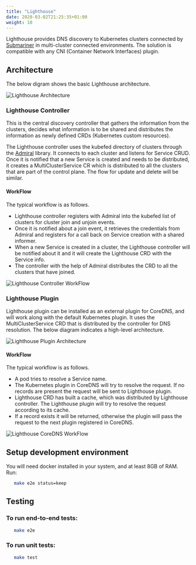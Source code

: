 ```yaml
---
title: "Lighthouse"
date: 2020-03-02T21:25:35+01:00
weight: 10
---
```


Lighthouse provides DNS discovery to Kubernetes clusters connected by [Submariner](https://github.com/submariner-io/submariner) in multi-cluster connected environments. The solution is compatible with any CNI (Container Network Interfaces) plugin.

## Architecture
The below digram shows the basic Lighthouse architecture.

![Lighthouse Architecture](/images/lighthouse/architecture.png)

### Lighthouse Controller
This is the central discovery controller that gathers the information from the clusters, decides what information is to be shared and distributes the information as newly defined CRDs (Kubernetes custom resources).

The Lighthouse controller uses the kubefed directory of clusters through the [Admiral](https://github.com/submariner-io/admiral) library. It connects to each cluster and listens for Service CRUD. Once it is notified that a new Service is created and needs to be distributed, it creates a MultiClusterService CR which is distributed to all the clusters that are part of the control plane. The flow for update and delete will be similar.

#### WorkFlow
The typical workflow is as follows.

- Lighthouse controller registers with Admiral into the kubefed list of clusters for cluster join and unjoin events.
- Once it is notified about a join event, it retrieves the credentials from Admiral and registers for a call back on Service creation with a shared informer.
- When a new Service is created in a cluster, the Lighthouse controller will be notified about it and it will create the Lighthouse CRD with the Service info.
- The controller with the help of Admiral distributes the CRD to all the clusters that have joined.

![Lighthouse Controller WorkFlow](https://raw.githubusercontent.com/submariner-io/lighthouse/master/docs/img/controllerWorkFlow.png)

### Lighthouse Plugin
Lighthouse plugin can be installed as an external plugin for CoreDNS, and will work along with the default Kubernetes plugin. It uses the MultiClusterService CRD that is distributed by the controller for DNS resolution. The below diagram indicates a high-level architecture.

![Lighthouse Plugin Architecture](https://raw.githubusercontent.com/submariner-io/lighthouse/master/docs/img/lighthousePluginArchitecture.png)

#### WorkFlow
The typical workflow is as follows.

- A pod tries to resolve a Service name.
- The Kubernetes plugin in CoreDNS will try to resolve the request. If no records are present the request will be sent to Lighthouse plugin.
- Lighthouse CRD has built a cache, which was distributed by Lighthouse controller. The Lighthouse plugin will try to resolve the request according to its cache.
- If a record exists it will be returned, otherwise the plugin will pass the request to the next plugin registered in CoreDNS.

![Lighthouse CoreDNS WorkFlow](https://raw.githubusercontent.com/submariner-io/lighthouse/master/docs/img/coreDNSWorkFlow.png)


## Setup development environment
You will need docker installed in your system, and at least 8GB of RAM.
Run:
```bash
   make e2e status=keep
```

## Testing

### To run end-to-end tests:
```bash
   make e2e
```

### To run unit tests:
```bash
   make test
```
